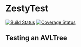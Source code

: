 # ZestyTest
[![Build Status](https://app.travis-ci.com/khalid-salad/ZestyTest.svg?branch=main)](https://app.travis-ci.com/khalid-salad/ZestyTest)
[![Coverage Status](https://coveralls.io/repos/github/khalid-salad/ZestyTest/badge.svg)](https://coveralls.io/github/khalid-salad/ZestyTest)

## Testing an AVLTree
